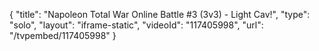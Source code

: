 {
    "title": "Napoleon  Total War Online Battle #3 (3v3) - Light Cav!",
    "type": "solo",
    "layout": "iframe-static",
    "videoId": "117405998",
    "url": "\/tvpembed\/117405998"
}